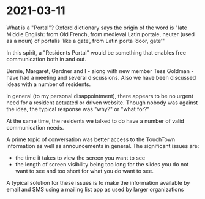 # 2021-03-11

What is a "Portal"? Oxford dictionary says the origin of the word is "late Middle English: from Old French, from medieval Latin portale, neuter (used as a noun) of portalis ‘like a gate’, from Latin porta ‘door, gate’"

In this spirit, a "Residents Portal" would be something that enables free communication both in and out.

Bernie, Margaret, Gardner and I - along with new member Tess Goldman - have had a meeting and several discussions. Also we have been discussed ideas with a number of residents.

in general (to my personal disappointment), there appears to be no urgent need for a resident actuated or driven website. Though nobody was against the idea, the typical response was "why?" or "what for?"

At the same time, the residents we talked to do have a number of valid communication needs.

A prime topic of conversation was better access to the TouchTown information as well as announcements in general.  The significant issues are:

* the time it takes to view the screen you want to see
* the length of screen visibility being too long for the slides you do not want to see and too short for what you do want to see.

A typical solution for these issues is to make the information available by email and SMS using a mailing list app as used by larger organizations

